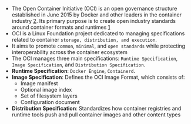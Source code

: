 - The Open Container Initiative (OCI) is an open governance structure established in June 2015 by Docker and other leaders in the container industry [2](https://en.wikipedia.org/wiki/Open_Container_Initiative). Its primary purpose is to create open industry standards around container formats and runtimes [1](https://opencontainers.org/)
- OCI is a Linux Foundation project dedicated to managing specifications related to container `storage, distribution, and execution`.
- It aims to promote `common`, `minimal`, and `open standards` while protecting interoperability across the container ecosystem
- The OCI manages three main specifications: `Runtime Specification`, `Image Specification`, and `Distribution Specification`.
- **Runtime Specification**: `Docker Engine`, `Containerd`.
- **Image Specification**: Defines the OCI Image Format, which consists of:
	- Image manifest
	- Optional image index
	- Set of filesystem layers
	- Configuration document
- **Distribution Specification**: Standardizes how container registries and runtime tools push and pull container images and other content types